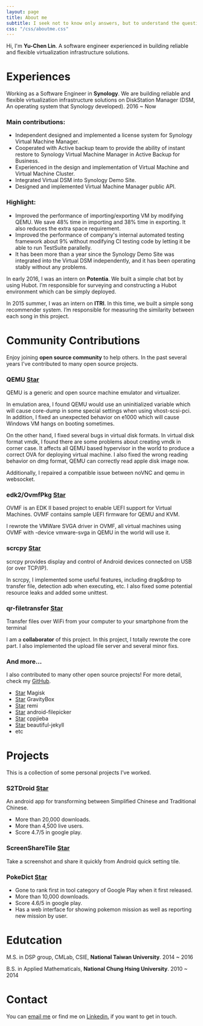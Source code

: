 ```yaml
---
layout: page
title: About me
subtitle: I seek not to know only answers, but to understand the questions.
css: "/css/aboutme.css"
---
```

<script async defer src="https://buttons.github.io/buttons.js"></script>

Hi, I'm <strong>Yu-Chen Lin</strong>. A software engineer experienced in building reliable and flexible virtualization infrastructure solutions.

<h1>Experiences</h1>

<p class="about-text">
<span class="fa fa-briefcase about-icon"></span>
Working as a Software Engineer in <strong>Synology</strong>. We are building reliable and flexible virtualization infrastructure solutions on DiskStation Manager (DSM, An operating system that Synology developed). 2016 ~ Now
</p>

### Main contributions:

* Independent designed and implemented a license system for Synology Virtual Machine Manager.
* Cooperated with Active backup team to provide the ability of instant restore to Synology Virtual Machine Manager in Active Backup for Business.
* Experienced in the design and implementation of Virtual Machine and Virtual Machine Cluster.
* Integrated Virtual DSM into Synology Demo Site.
* Designed and implemented Virtual Machine Manager public API.

### Highlight:

* Improved the performance of importing/exporting VM by modifying QEMU. We save 48% time in importing and 38% time in exporting. It also reduces the extra space requirement.
* Improved the performance of company's internal automated testing framework about 9% without modifying CI testing code by letting it be able to run TestSuite parallelly.
* It has been more than a year since the Synology Demo Site was integrated into the Virtual DSM independently, and it has been operating stably without any problems.

<p class="about-text">
<span class="fa fa-briefcase about-icon"></span>
In early 2016, I was an intern on <strong>Potentia</strong>. We built a simple chat bot by using Hubot. I’m responsible for surveying and constructing a Hubot environment which can be simply deployed.
</p>

<p class="about-text">
<span class="fa fa-briefcase about-icon"></span>
In 2015 summer, I was an intern on <strong>ITRI</strong>. In this time, we built a simple song recommender system. I’m responsible for measuring the similarity between each song in this project.
</p>

# Community Contributions

<p class="about-text">
<span class="fa fa-code about-icon"></span>
Enjoy joining <strong>open source community</strong> to help others. In the past several years I've contributed to many open source projects.
</p>

### QEMU <a class="github-button" href="https://github.com/qemu/qemu" data-show-count="true" aria-label="Star qemu/qemu on GitHub">Star</a>

<p class="about-contribution-text">
QEMU is a generic and open source machine emulator and virtualizer.
</p>

<p class="about-contribution-text">
In emulation area, I found QEMU would use an uninitialized variable which will cause core-dump in some special settings when using vhost-scsi-pci. In addition, I fixed an unexpected behavior on e1000 which will cause Windows VM hangs on booting sometimes.

On the other hand, I fixed several bugs in virtual disk formats. In virtual disk format vmdk, I found there are some problems about creating vmdk in corner case. It affects all QEMU based hypervisor in the world to produce a correct OVA for deploying virtual machine. I also fixed the wrong reading behavior on dmg format, QEMU can correctly read apple disk image now.

Additionally, I repaired a compatible issue between noVNC and qemu in websocket.
</p>

### edk2/OvmfPkg <a class="github-button" href="https://github.com/tianocore/edk2" data-show-count="true" aria-label="Star tianocore/edk2 on GitHub">Star</a>

<p class="about-contribution-text">
OVMF is an EDK II based project to enable UEFI support for Virtual Machines. OVMF contains sample UEFI firmware for QEMU and KVM.
</p>

<p class="about-contribution-text">
I rewrote the VMWare SVGA driver in OVMF, all virtual machines using OVMF with -device vmware-svga in QEMU in the world will use it.
</p>

### scrcpy <a class="github-button" href="https://github.com/Genymobile/scrcpy" data-show-count="true" aria-label="Star Genymobile/scrcpy on GitHub">Star</a>

<p class="about-contribution-text">
scrcpy provides display and control of Android devices connected on USB (or over TCP/IP).
</p>

<p class="about-contribution-text">
In scrcpy, I implemented some useful features, including drag&drop to transfer file, detection adb when executing, etc. I also fixed some potential resource leaks and added some unittest.
</p>

### qr-filetransfer <a class="github-button" href="https://github.com/sdushantha/qr-filetransfer" data-show-count="true" aria-label="Star sdushantha/qr-filetransfer on GitHub">Star</a>

<p class="about-contribution-text">
Transfer files over WiFi from your computer to your smartphone from the terminal
</p>

<p class="about-contribution-text">
I am a <strong>collaborator</strong> of this project. In this project, I totally rewrote the core part. I also implemented the upload file server and several minor fixs.
</p>

### And more...

<p class="about-contribution-text">
I also contributed to many other open source projects! For more detail, check my <a href="https://github.com/npes87184">GitHub</a>.
</p>

* <a class="github-button" href="https://github.com/topjohnwu/magisk" data-show-count="true" aria-label="Star topjohnwu/magisk on GitHub">Star</a> Magisk
* <a class="github-button" href="https://github.com/GravityBox/GravityBox" data-show-count="true" aria-label="Star GravityBox/GravityBox on GitHub">Star</a> GravityBox
* <a class="github-button" href="https://github.com/dddomodossola/remi" data-show-count="true" aria-label="Star dddomodossola/remi on GitHub">Star</a> remi
* <a class="github-button" href="https://github.com/Angads25/android-filepicker" data-show-count="true" aria-label="Star Angads25/android-filepicker on GitHub">Star</a> android-filepicker
* <a class="github-button" href="https://github.com/yanyiwu/cppjieba" data-show-count="true" aria-label="Star yanyiwu/cppjieba on GitHub">Star</a> cppjieba
* <a class="github-button" href="https://github.com/daattali/beautiful-jekyll" data-show-count="true" aria-label="Star daattali/beautiful-jekyll on GitHub">Star</a> beautiful-jekyll
* etc

<h1>Projects</h1>

<p class="about-text">
<span class="fa fa-file-text-o about-icon"></span>
This is a collection of some personal projects I’ve worked.
</p>

### S2TDroid <a class="github-button" href="https://github.com/npes87184/S2TDroid" data-show-count="true" aria-label="Star npes87184/S2TDroid on GitHub">Star</a>

<p class="about-contribution-text">
An android app for transforming between Simplified Chinese and Traditional Chinese.
</p>

* More than 20,000 downloads.
* More than 4,500 live users.
* Score 4.7/5 in google play.

### ScreenShareTile <a class="github-button" href="https://github.com/npes87184/ScreenShareTile" data-show-count="true" aria-label="Star npes87184/ScreenShareTile on GitHub">Star</a>

<p class="about-contribution-text">
Take a screenshot and share it quickly from Android quick setting tile.
</p>

### PokeDict <a class="github-button" href="https://github.com/npes87184/PokeResearchDictionary" data-show-count="true" aria-label="Star npes87184/PokeResearchDictionary on GitHub">Star</a>

* Gone to rank first in tool category of Google Play when it first released.
* More than 10,000 downloads.
* Score 4.6/5 in google play.
* Has a web interface for showing pokemon mission as well as reporting new mission by user.

<h1>Edutcation</h1>

<p class="about-text">
<span class="fa fa-graduation-cap about-icon"></span>
M.S. in DSP group, CMLab, CSIE, <strong>National Taiwan University</strong>. 2014 ~ 2016
</p>

<p class="about-text">
<span class="fa fa-graduation-cap about-icon"></span>
B.S. in Applied Mathematicals, <strong>National Chung Hsing University</strong>. 2010 ~ 2014
</p>

<div id="contactme-section">
<h1 id="contact">Contact</h1>

<p>You can <a href="mailto:npes87184@gmail.com?subject=Hello from npes87184.github.io">email me</a> or find me on <a href="https://www.linkedin.com/in/yu-chen-lin-2813b5101/">Linkedin.</a> if you want to get in touch.
